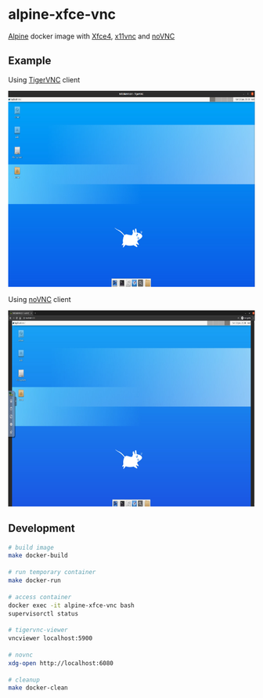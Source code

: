 # alpine-xfce-vnc

[Alpine](https://alpinelinux.org) docker image with [Xfce4](https://xfce.org), [x11vnc](http://www.karlrunge.com/x11vnc) and [noVNC](https://novnc.com/info.html)

## Example

Using [TigerVNC](https://tigervnc.org) client

<p align="center">
  <img src="screenshots/tigervnc.png" height="400" alt="tigervnc">
</p>

Using [noVNC](https://novnc.com/info.html) client

<p align="center">
  <img src="screenshots/novnc.png" height="400" alt="novnc">
</p>

## Development

```bash
# build image
make docker-build

# run temporary container
make docker-run

# access container
docker exec -it alpine-xfce-vnc bash
supervisorctl status

# tigervnc-viewer
vncviewer localhost:5900

# novnc
xdg-open http://localhost:6080

# cleanup
make docker-clean
```
